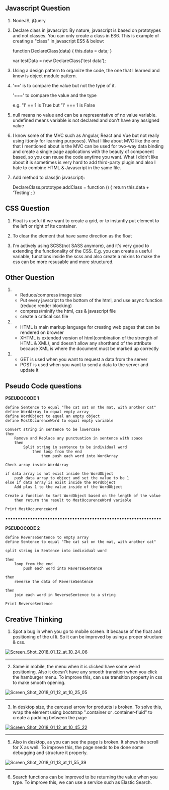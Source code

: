 ## Javascript Question
1. NodeJS, jQuery

2. Declare class in javascript:
    By nature, javascript is based on prototypes and not classes. You can only create a class in ES6. This is example of creating a "class" in javascript ES5 & below:
    
    function DeclareClass(data) {
        this.data = data;
    }
        
    var testData = new DeclareClass('test data');

3. Using a design pattern to organize the code, the one that I learned and know is object module pattern.

4. '==' is to compare the value but not the type of it.

    '===' to compare the value and the type

    e.g. '1' == 1 is True 
    but '1' === 1 is False

6. null means no value and can be a representative of no value variable.
    undefined means variable is not declared and don't have any assigned value

7. I know some of the MVC such as Angular, React and Vue but not really using it(only for learning purposes). What I like about MVC like the one that I mentioned about is the MVC can be used for two-way data binding and create a single page applications with the beauty of component based, so you can reuse the code anytime you want. What I didn't like about it is sometimes is very hard to add third-party plugin and also I hate to combine HTML & Javascript in the same file.

8. Add method to class(in javascript):

    DeclareClass.prototype.addClass = function () {
        return this.data + 'Testing';
    }

## CSS Question

1. Float is useful if we want to create a grid, or to instantly put element to the left or right of its container.

2. To clear the element that have same direction as the float

3. I'm actively using SCSS(not SASS anymore), and it's very good to extending the functionality of the CSS. E.g. you can create a useful variable, functions inside the scss and also create a mixins to make the css can be more resusable and more structured.

## Other Question

1. - Reduce/compress image size
    - Put every javscript to the bottom of the html, and use async function (reduce render blocking)
    - compress/minify the html, css & javascript file
    - create a critical css file

2. - HTML is main markup language for creating web pages that can be rendered on browser
    - XHTML is extended version of html(combination of the strength of HTML & XML), and doesn't allow any shorthand of the attribute because XML is where the document must be marked up correctly

3. - GET is used when you want to request a data from the server
    - POST is used when you want to send a data to the server and update it

## Pseudo Code questions 

**PSEUDOCODE 1**

    define Sentence to equal "The cat sat on the mat, with another cat"
    define WordArray to equal empty array
    define WordObject to equal an empty object
    define MostOccurenceWord to equal empty variable
    
    Convert string in sentence to be lowercase
    then
        Remove and Replace any punctuation in sentence with space
        then
            Split string in sentence to be individual word
                then loop from the end
                    then push each word into WordArray
    
    Check array inside WordArray
    
    if data array is not exist inside the WordObject
        push data array to object and set the value to be 1
    else if data array is exist inside the WordObject
        Add plus 1 to the value inside of the WordObject
    
    Create a function to Sort WordObject based on the length of the value
        then return the result to MostOccurenceWord variable
    
    Print MostOccurenceWord

•••••••••••••••••••••••••••••••••••••••••••••••••••••••••••••••

**PSEUDOCODE 2**

    define ReverseSentence to empty array
    define Sentence to equal "The cat sat on the mat, with another cat"
    
    split string in Sentence into individual word
    
    then 
        loop from the end
            push each word into ReverseSentence
    
    then
        reverse the data of ReverseSentence
    
    then 
        join each word in ReverseSentence to a string
    
    Print ReverseSentence

## Creative Thinking

1. Spot a bug in when you go to mobile screen. It because of the float and positioning of the ul li. So it can be improved by using a proper structure & css.

<img src="https://image.ibb.co/crrHe6/Screen_Shot_2018_01_12_at_10_24_06.png" alt="Screen_Shot_2018_01_12_at_10_24_06" border="0">


----------


2. Same in  mobile, the menu when it is clicked have some weird positioning. Also it doesn't have any smooth transition when you click the hamburger menu. To improve this, can use transition property in css to make smooth opening.

<img src="https://image.ibb.co/jDSJmm/Screen_Shot_2018_01_12_at_10_25_05.png" alt="Screen_Shot_2018_01_12_at_10_25_05" border="0">


----------


3. In desktop size, the carousel arrow for products is broken. To solve this, wrap the element using bootstrap ".container or .container-fluid" to create a padding between the page

<a href="https://ibb.co/huBHe6"><img src="https://preview.ibb.co/jD5ce6/Screen_Shot_2018_01_12_at_10_45_22.png" alt="Screen_Shot_2018_01_12_at_10_45_22" border="0"></a>


----------

5. Also in desktop, as you can see the page is broken. It shows the scroll for X as well. To improve this, the page needs to be done some debugging and structure it properly.

<img src="https://preview.ibb.co/hKVFXR/Screen_Shot_2018_01_13_at_11_55_39.png" alt="Screen_Shot_2018_01_13_at_11_55_39" border="0">

    


----------

6. Search functions can be improved to be returning the value when you type. To improve this, we can use a service such as Elastic Search.
